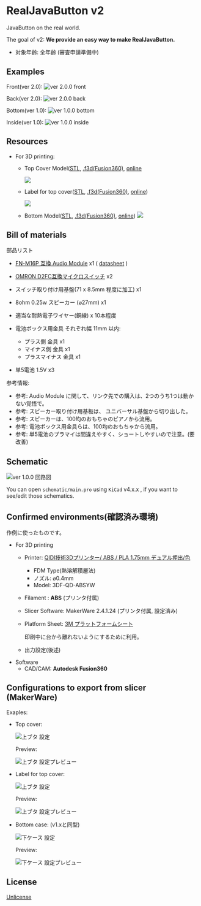 # RealJavaButton v2

JavaButton on the real world.

The goal of v2: **We provide an easy way to make RealJavaButton.**

* 対象年齢: 全年齢 (審査申請準備中)

## Examples

Front(ver 2.0):
![ver 2.0.0 front](./images/examples-ver2_0_0-00.jpg)

Back(ver 2.0):
![ver 2.0.0 back](./images/examples-ver2_0_0-01.jpg)

Bottom(ver 1.0):
![ver 1.0.0 bottom](./images/examples-ver1_0_0-02.jpg)

Inside(ver 1.0):
![ver 1.0.0 inside](./images/examples-ver1_0_0-04.jpg)

## Resources

* For 3D printing:
  * Top Cover Model([STL](./models/case-lid02.stl), [.f3d(Fusion360)](./models/case-lid02.f3d), [online](http://a360.co/2zoEj2t)

    ![](./images/model_top-cover.png)

  * Label for top cover([STL](./models/case-lid02-label.stl), [.f3d(Fusion360)](./models/case-lid02-label.f3d), [online](http://a360.co/2zqsTeh))

    ![](./images/model_top-label.png)

  * Bottom Model([STL](./models/case-bottom04.stl), [.f3d(Fusion360)](./models/case-bottom04.f3d), [online](http://a360.co/2umziJ7))
    ![](./images/model_bottom.png)

## Bill of materials

部品リスト

* [FN-M16P 互換 Audio Module](https://www.amazon.co.jp/dp/B01D1D0E7Q/) x1
  ( [datasheet](http://www.trainelectronics.com/Arduino/MP3Sound/TalkingTemperature/FN-M16P%20Embedded%20MP3%20Audio%20Module%20Datasheet.pdf) )

* [OMRON D2FC互換マイクロスイッチ](https://www.amazon.co.jp/dp/B00YM2Q178/) x2
* スイッチ取り付け用基盤(71 x 8.5mm 程度に加工) x1
* 8ohm 0.25w スピーカー (⌀27mm)  x1
* 適当な耐熱電子ワイヤー(銅線) x 10本程度
* 電池ボックス用金具 それぞれ幅 11mm 以内:
  * プラス側 金具 x1
  * マイナス側 金具 x1
  * プラスマイナス 金具 x1
* 単5電池 1.5V  x3

参考情報:

* 参考: Audio Module に関して、リンク先での購入は、2つのうち1つは動かない覚悟で。
* 参考: スピーカー取り付け用基板は、 ユニバーサル基盤から切り出した。
* 参考: スピーカーは、100均のおもちゃのピアノから流用。
* 参考: 電池ボックス用金具らは、100均のおもちゃから流用。
* 参考: 単5電池のプラマイは間違えやすく、ショートしやすいので注意。(要改善)

## Schematic

![ver 1.0.0 回路図](./images/schematic-ver1_0_0.png)

You can open `schematic/main.pro` using `KiCad` v4.x.x , if you want to see/edit those schematics.

## Confirmed environments(確認済み環境)

作例に使ったものです。

* For 3D printing
  * Printer: [QIDI技術3Dプリンター/ ABS / PLA 1.75mm デュアル押出/色](https://www.amazon.co.jp/dp/B01CRNV038/)
    * FDM Type(熱溶解積層法)
    * ノズル: ⌀0.4mm
    * Model: 3DF-QD-ABSYW
  * Filament : **ABS** (プリンタ付属)
  * Slicer Software: MakerWare 2.4.1.24 (プリンタ付属, 設定済み)
  * Platform Sheet: [3M プラットフォームシート](https://www.amazon.co.jp/dp/B01M11XI4Y)

      印刷中に台から離れないようにするために利用。
  * 出力設定(後述)
* Software
  * CAD/CAM: **Autodesk Fusion360**

## Configurations to export from slicer (MakerWare)

Exaples:

* Top cover:

  ![上ブタ 設定](./images/makerbot-export-config_top-cover.png)

  Preview:

  ![上ブタ 設定プレビュー](./images/makerbot-export-config_top-cover_preview.png)

* Label for top cover:

  ![上ブタ 設定](./images/makerbot-export-config_top-label.png)

  Preview:

  ![上ブタ 設定プレビュー](./images/makerbot-export-config_top-label_preview.png)

* Bottom case: (v1.xと同型)

  ![下ケース 設定](./images/makerbot-export-config_bottom.png)

  Preview:

  ![下ケース 設定プレビュー](./images/makerbot-export-config_bottom_preview.png)

## License

[Unlicense](./LICENSE)
